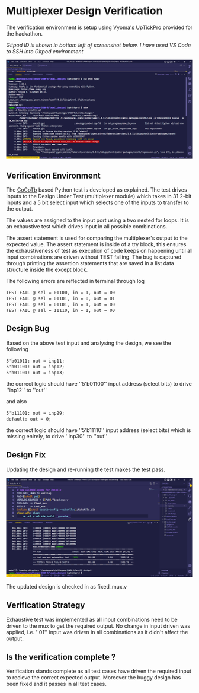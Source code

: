 # Multiplexer Design Verification

The verification environment is setup using [Vyoma's UpTickPro](https://vyomasystems.com) provided for the hackathon.

*Gitpod ID is shown in bottom left of screenshot below. I have used VS Code to SSH into Gitpod environment*

<img src="/level1_design1/gitpod_id.png" alt="Alt text" title="Optional title">

## Verification Environment

The [CoCoTb](https://www.cocotb.org/) based Python test is developed as explained. The test drives inputs to the Design Under Test (multiplexer module) which takes in 31 2-bit inputs and a 5 bit select input which selects one of the inputs to transfer to the output.

The values are assigned to the input port using a two nested for loops. It is an exhaustive test which drives input in all possible combinations.

The assert statement is used for comparing the multiplexer's output to the expected value. The assert statement is inside of a try block, this ensures the exhaustiveness of test as execution of code keeps on happening until all input combinations are driven without TEST failing. The bug is captured through printing the assertion statements that are saved in a list data structure inside the except block.

The following errors are reflected in terminal through log 
```
TEST FAIL @ sel = 01100, in = 1, out = 00
TEST FAIL @ sel = 01101, in = 0, out = 01
TEST FAIL @ sel = 01101, in = 1, out = 00
TEST FAIL @ sel = 11110, in = 1, out = 00
```

## Design Bug
Based on the above test input and analysing the design, we see the following

```
5'b01011: out = inp11;
5'b01101: out = inp12;
5'b01101: out = inp13;
```
the correct logic should have ''5'b01100'' input address (select bits) to drive ''inp12'' to ''out''

and also

```
5'b11101: out = inp29;
default: out = 0;
```

the correct logic should have ''5'b11110'' input address (select bits) which is missing enirely, to drive ''inp30'' to ''out''

## Design Fix
Updating the design and re-running the test makes the test pass.

<img src="/level1_design1/design_fix_mux.png" alt="Alt text" title="Optional title">

The updated design is checked in as fixed_mux.v

## Verification Strategy

Exhaustive test was implemented as all input combinations need to be driven to the mux to get the required output. No change in input driven was applied, i.e. ''01'' input was driven in all combinations as it didn't affect the output.

## Is the verification complete ?

Verification stands complete as all test cases have driven the required input to recieve the correct expected output. Moreover the buggy design has been fixed and it passes in all test cases.
